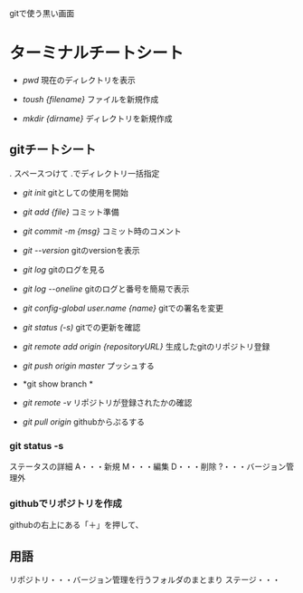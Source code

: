 gitで使う黒い画面

# ターミナルチートシート
- *pwd*
現在のディレクトリを表示

- *toush {filename}*
ファイルを新規作成

- *mkdir {dirname}*
ディレクトリを新規作成


## gitチートシート

 .
 スペースつけて .でディレクトリ一括指定

- *git init*
gitとしての使用を開始

- *git add {file}*
コミット準備

- *git commit -m {msg}*
コミット時のコメント

- *git --version*
gitのversionを表示

- *git log*
gitのログを見る

- *git log --oneline*
gitのログと番号を簡易で表示

- *git config-global user.name {name}*
gitでの署名を変更

- *git status (-s)*
gitでの更新を確認

- *git remote add origin {repositoryURL}*
生成したgitのリポジトリ登録

- *git push origin master*
プッシュする

- *git show branch *

- *git remote -v*
リポジトリが登録されたかの確認

- *git pull origin*
githubからぷるする

### git status -s
ステータスの詳細
A・・・新規
M・・・編集
D・・・削除
?・・・バージョン管理外


### githubでリポジトリを作成
githubの右上にある「＋」を押して、


## 用語
リポジトリ・・・バージョン管理を行うフォルダのまとまり
ステージ・・・
